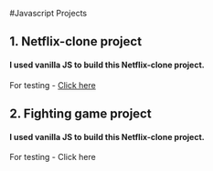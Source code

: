 #Javascript Projects

## 1. Netflix-clone project

#### I used vanilla JS to build this Netflix-clone project.

For testing - [Click here](https://netflix-clone-spsh.netlify.app/)

## 2. Fighting game project

#### I used vanilla JS to build this Netflix-clone project.

For testing - Click here
